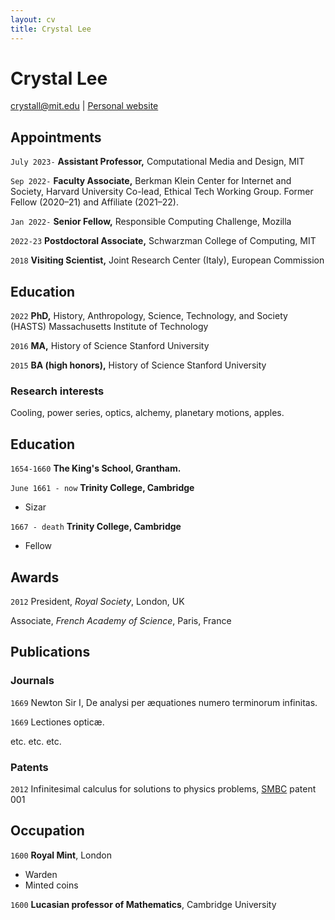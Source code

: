 ```yaml
---
layout: cv
title: Crystal Lee
---
```

# Crystal Lee

<div id="webaddress">
<a href="crystall@mit.edu">crystall@mit.edu</a>
| <a href="https://web.mit.edu/crystall/www/">Personal website</a>
</div>


## Appointments

`July 2023-`
__Assistant Professor,__ Computational Media and Design, MIT

`Sep 2022-`
__Faculty Associate,__ Berkman Klein Center for Internet and Society, Harvard University
Co-lead, Ethical Tech Working Group. Former Fellow (2020–21) and Affiliate (2021–22). 

`Jan 2022-` 
__Senior Fellow,__ Responsible Computing Challenge, Mozilla 

`2022-23`
__Postdoctoral Associate,__ Schwarzman College of Computing, MIT 

`2018` 
__Visiting Scientist,__ Joint Research Center (Italy), European Commission 

## Education 

`2022`
__PhD,__ History, Anthropology, Science, Technology, and Society (HASTS) 
Massachusetts Institute of Technology 

`2016`
__MA,__ History of Science
Stanford University 

`2015`
__BA (high honors),__ History of Science
Stanford University 


### Research interests

Cooling, power series, optics, alchemy, planetary motions, apples.


## Education

`1654-1660`
__The King's School, Grantham.__

`June 1661 - now`
__Trinity College, Cambridge__

- Sizar

`1667 - death`
__Trinity College, Cambridge__

- Fellow



## Awards

`2012`
President, *Royal Society*, London, UK

Associate, *French Academy of Science*, Paris, France



## Publications

<!-- A list is also available [online](http://scholar.google.co.uk/citations?user=LTOTl0YAAAAJ) -->

### Journals

`1669`
Newton Sir I, De analysi per æquationes numero terminorum infinitas. 

`1669`
Lectiones opticæ.

etc. etc. etc.

### Patents

`2012`
Infinitesimal calculus for solutions to physics problems, [SMBC](http://www.techdirt.com/articles/20121011/09312820678/if-patents-had-been-around-time-newton.shtml) patent 001


## Occupation

`1600`
__Royal Mint__, London

- Warden
- Minted coins

`1600`
__Lucasian professor of Mathematics__, Cambridge University



<!-- ### Footer

Last updated: May 2013 -->


